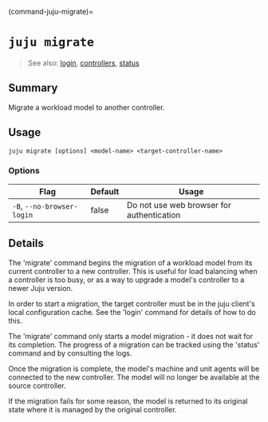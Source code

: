 (command-juju-migrate)=
# `juju migrate`
> See also: [login](#login), [controllers](#controllers), [status](#status)

## Summary
Migrate a workload model to another controller.

## Usage
```juju migrate [options] <model-name> <target-controller-name>```

### Options
| Flag | Default | Usage |
| --- | --- | --- |
| `-B`, `--no-browser-login` | false | Do not use web browser for authentication |

## Details

The 'migrate' command begins the migration of a workload model from
its current controller to a new controller. This is useful for load
balancing when a controller is too busy, or as a way to upgrade a
model's controller to a newer Juju version.

In order to start a migration, the target controller must be in the
juju client's local configuration cache. See the 'login' command
for details of how to do this.

The 'migrate' command only starts a model migration - it does not wait
for its completion. The progress of a migration can be tracked using
the 'status' command and by consulting the logs.

Once the migration is complete, the model's machine and unit agents
will be connected to the new controller. The model will no longer be
available at the source controller.

If the migration fails for some reason, the model is returned to its
original state where it is managed by the original
controller.